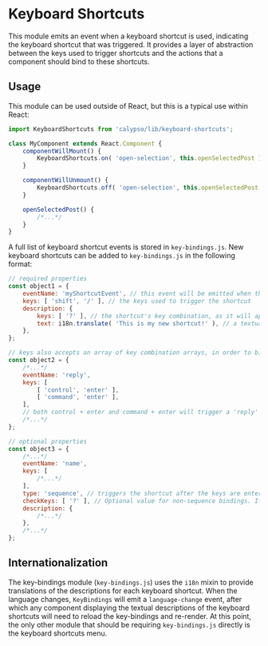 # Keyboard Shortcuts

This module emits an event when a keyboard shortcut is used, indicating the keyboard shortcut that was triggered. It provides a layer of abstraction between the keys used to trigger shortcuts and the actions that a component should bind to these shortcuts.

## Usage

This module can be used outside of React, but this is a typical use within React:

```js
import KeyboardShortcuts from 'calypso/lib/keyboard-shortcuts';

class MyComponent extends React.Component {
	componentWillMount() {
		KeyboardShortcuts.on( 'open-selection', this.openSelectedPost );
	}

	componentWillUnmount() {
		KeyboardShortcuts.off( 'open-selection', this.openSelectedPost );
	}

	openSelectedPost() {
		/*...*/
	}
}
```

A full list of keyboard shortcut events is stored in `key-bindings.js`. New keyboard shortcuts can be added to `key-bindings.js` in the following format:

```js
// required properties
const object1 = {
	eventName: 'myShortcutEvent', // this event will be emitted when the shortcut is triggered
	keys: [ 'shift', '/' ], // the keys used to trigger the shortcut
	description: {
		keys: [ '?' ], // the shortcut's key combination, as it will appear in the keyboard shortcuts menu
		text: i18n.translate( 'This is my new shortcut!' ), // a textual description of the shortcut
	},
};

// keys also accepts an array of key combination arrays, in order to bind multiple key combinations to the same event
const object2 = {
	/*...*/
	eventName: 'reply',
	keys: [
		[ 'control', 'enter' ],
		[ 'command', 'enter' ],
	],
	// both control + enter and command + enter will trigger a 'reply' event
	/*...*/
};

// optional properties
const object3 = {
	/*...*/
	eventName: 'name',
	keys: [
		/*...*/
	],
	type: 'sequence', // triggers the shortcut after the keys are entered in sequence
	checkKeys: [ '?' ], // Optional value for non-sequence bindings. If set, checks if the value of e.key or e.keyIdentifier matches any characters in the list before firing the event.
	description: {
		/*...*/
	},
	/*...*/
};
```

## Internationalization

The key-bindings module (`key-bindings.js`) uses the `i18n` mixin to provide translations of the descriptions for each keyboard shortcut. When the language changes, `KeyBindings` will emit a `language-change` event, after which any component displaying the textual descriptions of the keyboard shortcuts will need to reload the key-bindings and re-render. At this point, the only other module that should be requiring `key-bindings.js` directly is the keyboard shortcuts menu.
